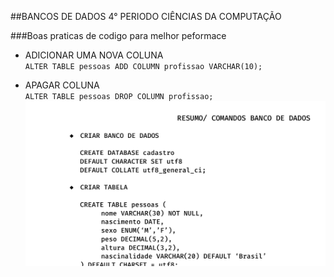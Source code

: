 ##BANCOS DE DADOS 4° PERIODO CIÊNCIAS DA COMPUTAÇÃO

###Boas praticas de codigo para melhor peformace 

- ADICIONAR UMA NOVA COLUNA <br>
`
  ALTER TABLE pessoas
  ADD COLUMN profissao VARCHAR(10);
`

- APAGAR COLUNA <br>
`
  ALTER TABLE pessoas
  DROP COLUMN profissao;
`
![screenshot](screenshot.png)